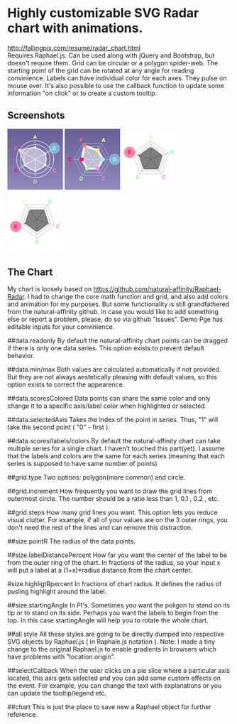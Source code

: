 Highly customizable SVG Radar chart with animations.
=============

http://fallingpix.com/resume/radar_chart.html    
Requires Raphael.js. Can be used along with jQuery and Bootstrap, but doesn't require them. Grid can be circular or a polygon spider-web.  The starting point of the grid can be rotated at any angle for reading convinience.  Labels can have individual color for each axes.  They pulse on mouse over. It's also possible to use the callback function to update some information "on click" or to create a custom tooltip.  

Screenshots
-----------
<img src="https://raw.githubusercontent.com/Dodotree/radar.js/master/samples/radar.jpg" width=125>
<img src="https://raw.githubusercontent.com/Dodotree/radar.js/master/samples/sample1.jpg" width=125>
<img src="https://raw.githubusercontent.com/Dodotree/radar.js/master/samples/sample2.jpg" width=125>
<img src="https://raw.githubusercontent.com/Dodotree/radar.js/master/samples/sample3.jpg" width=125>

The Chart
-------------
My chart is loosely based on https://github.com/natural-affinity/Raphael-Radar.  I had to change the core math function and grid, and also add colors and animation for my purposes.  But some functionality is still grandfathered from the natural-affinity github. In case you would like to add something else or report a problem, please, do so via github "issues".  Demo Pge has editable inputs for your convinience.
                    
##data.readonly 
By default the natural-affinity chart points can be dragged if there is only one data series. This option exists to prevent default behavior.
                
##data.min/max 
Both values are calculated automatically if not provided. But they are not always aestetically pleasing with default values, so this option exists to correct the appearence.
                
##data.scoresColored 
Data points can share the same color and only change it to a specific axis/label color when highlighted or selected.
                
##data.selectedAxis 
Takes the index of the point in series. Thus, "1" will take the second point ( "0" - first ).

##data.scores/labels/colors 
By default the natural-affinity chart can take multiple series for a single chart.  I haven't touched this part(yet). I assume that the labels and colors are the same for each series (meaning that each series is supposed to have same number of points)
                
##grid.type 
Two options: polygon(more common) and circle.
                
##grid.increment 
How frequently you want to draw the grid lines from outermost circle.  The number should be a ratio less than 1, 0.1 , 0.2 , etc.

##grid.steps 
How many grid lines you want. This option lets you reduce visual clutter.  For example, if all of your values are on the 3 outer rings, you don't need the rest of the lines and can remove this distraction.
                
##size.pointR 
The radius of the data points.
                
##size.labelDistancePercent 
How far you want the center of the label to be from the outer ring of the chart.  In fractions of the radius, so your input x will put a label at a (1+x)\*radius distance from the chart center.
                
#size.highligtRpercent 
In fractions of chart radius. It defines the radius of pusling highlight around the label.
                
##size.startingAngle 
In PI's. Sometimes you want the poligon to stand on its tip or to stand on its side.  Perhaps you want the labels to begin from the top.  In this case startingAngle will help you to rotate the whole chart.
                
##all style 
All these styles are going to be directly dumped into respective SVG objects by Raphael.js ( in Raphale.js notation ).  Note: I made a tiny change to the original Raphael.js to enable gradients in browsers which have problems with "location.origin".

##selectCallback 
When the user clicks on a pie slice where a particular axis located, this axis gets selected and you can add some custom effects on the event.  For example, you can change the text with explanations or you can update the tooltip/legend etc.  

##chart 
This is just the place to save new a Raphael object for further reference.


